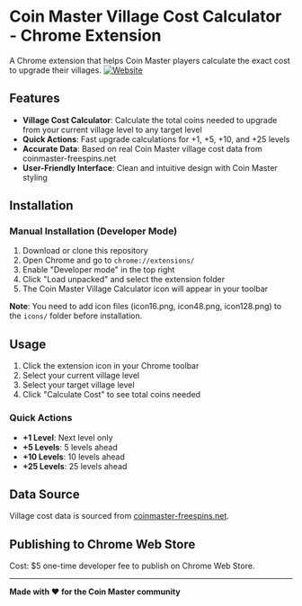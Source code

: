 # Coin Master Village Cost Calculator - Chrome Extension

A Chrome extension that helps Coin Master players calculate the exact cost to upgrade their villages.
[![Website](https://img.shields.io/badge/Website-coinmaster--freespins.net-blue?logo=google-chrome)](https://coinmaster-freespins.net/)


## Features

- **Village Cost Calculator**: Calculate the total coins needed to upgrade from your current village level to any target level
- **Quick Actions**: Fast upgrade calculations for +1, +5, +10, and +25 levels
- **Accurate Data**: Based on real Coin Master village cost data from coinmaster-freespins.net
- **User-Friendly Interface**: Clean and intuitive design with Coin Master styling

## Installation

### Manual Installation (Developer Mode)
1. Download or clone this repository
2. Open Chrome and go to `chrome://extensions/`
3. Enable "Developer mode" in the top right
4. Click "Load unpacked" and select the extension folder
5. The Coin Master Village Calculator icon will appear in your toolbar

**Note**: You need to add icon files (icon16.png, icon48.png, icon128.png) to the `icons/` folder before installation.

## Usage

1. Click the extension icon in your Chrome toolbar
2. Select your current village level
3. Select your target village level
4. Click "Calculate Cost" to see total coins needed

### Quick Actions
- **+1 Level**: Next level only
- **+5 Levels**: 5 levels ahead
- **+10 Levels**: 10 levels ahead
- **+25 Levels**: 25 levels ahead

## Data Source

Village cost data is sourced from [coinmaster-freespins.net](https://coinmaster-freespins.net).

## Publishing to Chrome Web Store

Cost: $5 one-time developer fee to publish on Chrome Web Store.

---

**Made with ❤️ for the Coin Master community**

